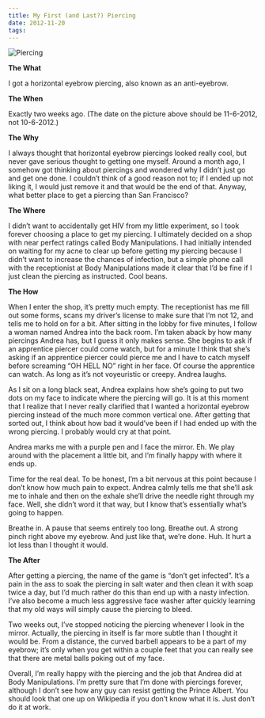 ```yaml
---
title: My First (and Last?) Piercing
date: 2012-11-20
tags:
---
```


![Piercing](blog/piercing.png)

**The What**

I got a horizontal eyebrow piercing, also known as an anti-eyebrow.

**The When**

Exactly two weeks ago. (The date on the picture above should be 11-6-2012, not 10-6-2012.)

**The Why**

I always thought that horizontal eyebrow piercings looked really cool, but never gave serious thought to getting one myself. Around a month ago, I somehow got thinking about piercings and wondered why I didn’t just go and get one done. I couldn’t think of a good reason not to; if I ended up not liking it, I would just remove it and that would be the end of that. Anyway, what better place to get a piercing than San Francisco?

**The Where**

I didn’t want to accidentally get HIV from my little experiment, so I took forever choosing a place to get my piercing. I ultimately decided on a shop with near perfect ratings called Body Manipulations. I had initially intended on waiting for my acne to clear up before getting my piercing because I didn’t want to increase the chances of infection, but a simple phone call with the receptionist at Body Manipulations made it clear that I’d be fine if I just clean the piercing as instructed. Cool beans.

**The How**

When I enter the shop, it’s pretty much empty. The receptionist has me fill out some forms, scans my driver’s license to make sure that I’m not 12, and tells me to hold on for a bit. After sitting in the lobby for five minutes, I follow a woman named Andrea into the back room. I’m taken aback by how many piercings Andrea has, but I guess it only makes sense. She begins to ask if an apprentice piercer could come watch, but for a minute I think that she’s asking if an apprentice piercer could pierce me and I have to catch myself before screaming “OH HELL NO” right in her face. Of course the apprentice can watch. As long as it’s not voyeuristic or creepy. Andrea laughs.

As I sit on a long black seat, Andrea explains how she’s going to put two dots on my face to indicate where the piercing will go. It is at this moment that I realize that I never really clarified that I wanted a horizontal eyebrow piercing instead of the much more common vertical one. After getting that sorted out, I think about how bad it would’ve been if I had ended up with the wrong piercing. I probably would cry at that point.

Andrea marks me with a purple pen and I face the mirror. Eh. We play around with the placement a little bit, and I’m finally happy with where it ends up.

Time for the real deal. To be honest, I’m a bit nervous at this point because I don’t know how much pain to expect. Andrea calmly tells me that she’ll ask me to inhale and then on the exhale she’ll drive the needle right through my face. Well, she didn’t word it that way, but I know that’s essentially what’s going to happen.

Breathe in. A pause that seems entirely too long. Breathe out. A strong pinch right above my eyebrow. And just like that, we’re done. Huh. It hurt a lot less than I thought it would.

**The After**

After getting a piercing, the name of the game is “don’t get infected”. It’s a pain in the ass to soak the piercing in salt water and then clean it with soap twice a day, but I’d much rather do this than end up with a nasty infection. I’ve also become a much less aggressive face washer after quickly learning that my old ways will simply cause the piercing to bleed.

Two weeks out, I’ve stopped noticing the piercing whenever I look in the mirror. Actually, the piercing in itself is far more subtle than I thought it would be. From a distance, the curved barbell appears to be a part of my eyebrow; it’s only when you get within a couple feet that you can really see that there are metal balls poking out of my face.

Overall, I’m really happy with the piercing and the job that Andrea did at Body Manipulations. I’m pretty sure that I’m done with piercings forever, although I don’t see how any guy can resist getting the Prince Albert. You should look that one up on Wikipedia if you don’t know what it is. Just don’t do it at work.
